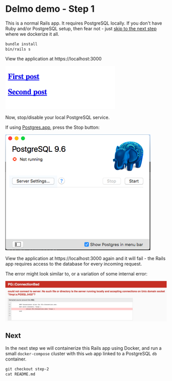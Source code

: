 # Delmo demo - Step 1

This is a normal Rails app. It requires PostgreSQL locally. If you don't have Ruby and/or PostgreSQL setup, then fear not - just [skip to the next step](#next) where we dockerize it all.

```
bundle install
bin/rails s
```

View the application at https://localhost:3000

![working](webapp-db-working.png)

Now, stop/disable your local PostgreSQL service.

If using [Postgres.app](https://postgresapp.com/), press the Stop button:

![stop-db](postgresqlapp-stopped.png)

View the application at https://localhost:3000 again and it will fail - the Rails app requires access to the database for every incoming request.

The error might look similar to, or a variation of some internal error:

![not-working-dev](webapp-dev-500.png)

## Next

In the next step we will containerize this Rails app using Docker, and run a small `docker-compose` cluster with this `web` app linked to a PostgreSQL `db` container.

```
git checkout step-2
cat README.md
```
